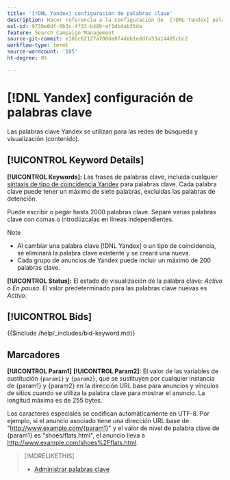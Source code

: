 ```yaml
---
title: '[!DNL Yandex] configuración de palabras clave'
description: Hacer referencia a la configuración de  [!DNL Yandex] palabras clave.
exl-id: 973be0df-9b3c-4f33-b48b-ef1db4ab35da
feature: Search Campaign Management
source-git-commit: e16bc62127a708de8f4deb1eddfa53a14405cbc2
workflow-type: tm+mt
source-wordcount: '185'
ht-degree: 0%

---
```


# [!DNL Yandex] configuración de palabras clave

Las palabras clave Yandex se utilizan para las redes de búsqueda y visualización (contenido).

<!-- Note to self: Yandex doesn't have separate website placements for display; users use keywords for the sites/parts of the content network on which they want to advertise. -->

## [!UICONTROL Keyword Details]

**[!UICONTROL Keywords]:** Las frases de palabras clave, incluida cualquier [sintaxis de tipo de coincidencia Yandex](https://yandex.com/support/direct/keywords/symbols-and-operators.html) para palabras clave. Cada palabra clave puede tener un máximo de siete palabras, excluidas las palabras de detención.

Puede escribir o pegar hasta 2000 palabras clave. Separe varias palabras clave con comas o introdúzcalas en líneas independientes.

>[!NOTE]
>
>* Al cambiar una palabra clave [!DNL Yandex] o un tipo de coincidencia, se eliminará la palabra clave existente y se creará una nueva.
>* Cada grupo de anuncios de Yandex puede incluir un máximo de 200 palabras clave.

**[!UICONTROL Status]:** El estado de visualización de la palabra clave: *Activo* o *En pausa*. El valor predeterminado para las palabras clave nuevas es *Activo*.

## [!UICONTROL Bids]

<!-- **[!UICONTROL Bid]:** -->

{{$include /help/_includes/bid-keyword.md}}

## Marcadores

**[!UICONTROL Param1]** **[!UICONTROL Param2]:** El valor de las variables de sustitución `{param1}` y `{param2}`, que se sustituyen por cualquier instancia de {param1} y {param2} en la dirección URL base para anuncios y vínculos de sitios cuando se utiliza la palabra clave para mostrar el anuncio. La longitud máxima es de 255 bytes.

Los caracteres especiales se codifican automáticamente en UTF-8. Por ejemplo, si el anuncio asociado tiene una dirección URL base de &quot;http://www.example.com/{param1}&quot; y el valor de nivel de palabra clave de {param1} es &quot;shoes/flats.html&quot;, el anuncio lleva a http://www.example.com/shoes%2Fflats.html.

>[!MORELIKETHIS]
>
>* [Administrar palabras clave](/help/search-social-commerce/campaign-management/campaigns/keyword-manage.md)
